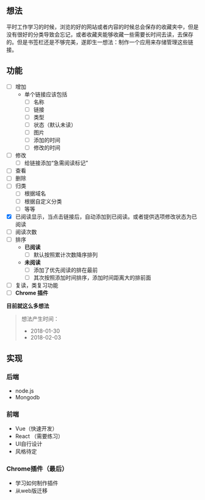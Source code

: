 ## 想法

​	平时工作学习的时候，浏览的好的网站或者内容的时候总会保存的收藏夹中，但是没有很好的分类导致会忘记，或者收藏夹能够收藏一些需要长时间去读，去保存的。但是书签栏还是不够完美，遂即生一想法：制作一个应用来存储管理这些链接。

## 功能

- [ ] 增加
  - 单个链接应该包括
    - [ ] 名称
    - [ ] 链接
    - [ ] 类型
    - [ ] 状态（默认未读）
    - [ ] 图片
    - [ ] 添加的时间
    - [ ] 修改的时间
- [ ] 修改
  - [ ] 给链接添加“急需阅读标记”
- [ ] 查看
- [ ] 删除
- [ ] 归类
  - [ ] 根据域名
  - [ ] 根据自定义分类
  - [ ] 等等
- [x] 已阅读显示，当点击链接后，自动添加到已阅读。或者提供选项修改状态为已阅读
- [ ] 阅读次数
- [ ] 排序
  - **已阅读**
    - [ ] 默认按照累计次数降序排列
  - **未阅读**
    - [ ] 添加了优先阅读的排在最前
    - [ ] 其次按照添加时间排序，添加时间距离大的排前面
- [ ] 复读，类复习功能
- [ ] **Chrome 插件**

**目前就这么多想法**

> 想法产生时间：
>
> - 2018-01-30
> - 2018-02-03

## 实现

### 后端

- node.js
- Mongodb 

### 前端

- Vue（快速开发）
- React （需要练习）
- UI自行设计
- 风格待定

### Chrome插件（最后）

- 学习如何制作插件
- 从web版迁移